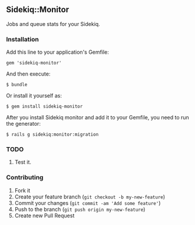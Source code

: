 ## Sidekiq::Monitor

Jobs and queue stats for your Sidekiq.

### Installation

Add this line to your application's Gemfile:

    gem 'sidekiq-monitor'

And then execute:

    $ bundle

Or install it yourself as:

    $ gem install sidekiq-monitor

After you install Sidekiq monitor and add it to your Gemfile, you need to run the generator:

    $ rails g sidekiq:monitor:migration

### TODO

1. Test it.

### Contributing

1. Fork it
2. Create your feature branch (`git checkout -b my-new-feature`)
3. Commit your changes (`git commit -am 'Add some feature'`)
4. Push to the branch (`git push origin my-new-feature`)
5. Create new Pull Request
